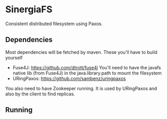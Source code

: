 # SinergiaFS

Consistent distributed filesystem using Paxos.

## Dependencies

Most dependencies will be fetched by maven. These you'll have to build yourself

- Fuse4J: https://github.com/dtrott/fuse4j
          You'll need to have the javafs native lib (from Fuse4J) in the java.library.path to mount the filesystem
- URingPaxos: https://github.com/sambenz/uringpaxos

You also need to have Zookeeper running. It is used by URingPaxos and also by the client to find replicas.

## Running

